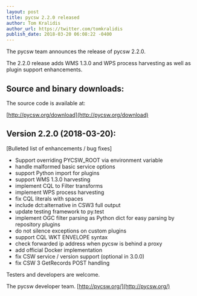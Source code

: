 ```yaml
---
layout: post
title: pycsw 2.2.0 released
author: Tom Kralidis
author_url: https://twitter.com/tomkralidis
publish_date: 2018-03-20 06:08:22 -0400
---
```


The pycsw team announces the release of pycsw 2.2.0. 

The 2.2.0 release adds WMS 1.3.0 and WPS process harvesting as well as plugin support enhancements.

Source and binary downloads:
----------------------------

The source code is available at: 

[http://pycsw.org/download](http://pycsw.org/download)

Version 2.2.0 (2018-03-20):
---------------------------

[Bulleted list of enhancements / bug fixes]

- Support overriding PYCSW_ROOT via environment variable
- handle malformed basic service options
- support Python import for plugins
- support WMS 1.3.0 harvesting
- implement CQL to Filter transforms
- implement WPS process harvesting
- fix CQL literals with spaces
- include dct:alternative in CSW3 full output
- update testing framework to py.test
- implement OGC filter parsing as Python dict for easy parsing by repository plugins
- do not silence exceptions on custom plugins
- support CQL WKT ENVELOPE syntax
- check forwarded ip address when pycsw is behind a proxy
- add official Docker implementation
- fix CSW service / version support (optional in 3.0.0)
- fix CSW 3 GetRecords POST handling

Testers and developers are welcome.
 
The pycsw developer team.
[http://pycsw.org/](http://pycsw.org/)

